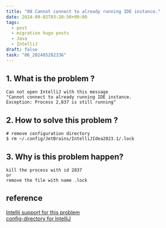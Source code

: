 ```yaml
---
title: "08 Cannot connect to already running IDE instance."
date: 2024-09-02T03:20:50+09:00
tags:
  - post
  - migration hugo posts
  - Java
  - IntelliJ
draft: false
task: "06_202405282336"
---
```


## 1. What is the problem ?
```
Can not open IntelliJ with this message
"Cannot connect to already running IDE instance.
Exception: Process 2,837 is still running"
```

## 2. How to solve this problem ?
```
# remove configuration directory
$ rm ~/.config/JetBrains/IntelliJIdea2023.1/.lock
```

## 3. Why is this problem happen?
```
kill the process with id 2837
or
remove the file with name .lock
```

## reference
[Intellij support for this problem](https://intellij-support.jetbrains.com/hc/en-us/community/posts/13541697317906-Error-while-opening-intellij-Cannot-connect-to-already-running-IDE-instance-Exception-Process-2-837-is-still-running-)  
[config-directory for IntelliJ](https://www.jetbrains.com/help/idea/directories-used-by-the-ide-to-store-settings-caches-plugins-and-logs.html#config-directory)
